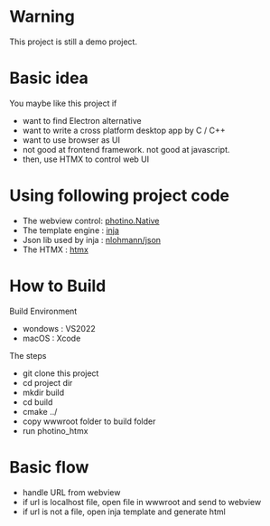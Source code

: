 #  Warning

This project is still a demo project.

# Basic idea

You maybe like this project if 
- want to find Electron alternative
- want to write a cross platform desktop app by C / C++ 
- want to use browser as UI
- not good at frontend framework. not good at javascript.
- then, use HTMX to control web UI

# Using following project code

- The webview control:  [photino.Native](https://github.com/tryphotino/photino.Native)
- The template engine : [inja](https://github.com/pantor/inja)
- Json lib used by inja :  [nlohmann/json](https://github.com/nlohmann/json)
- The HTMX :  [htmx](https://github.com/bigskysoftware/htmx)

# How to Build


Build Environment
- wondows :  VS2022 
- macOS :  Xcode

The steps 
- git clone this project
- cd project dir
- mkdir build
- cd build
- cmake ../
- copy wwwroot folder to build folder
- run photino_htmx
 


# Basic flow

- handle URL from webview
- if url is localhost file, open file in wwwroot and send to webview
- if url is not a file, open inja template and generate html




